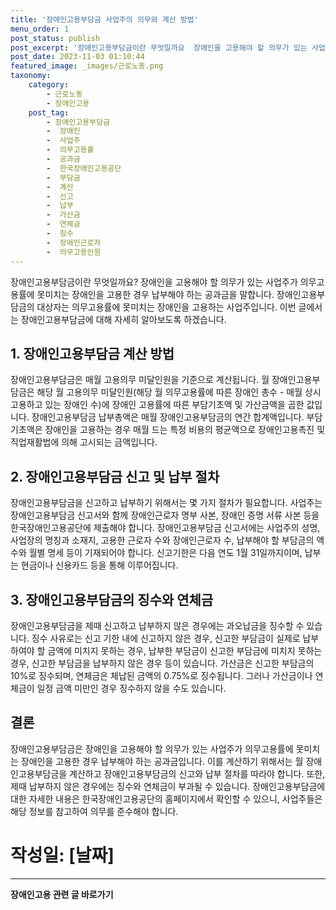 ```yaml
---
title: '장애인고용부담금 사업주의 의무와 계산 방법'
menu_order: 1
post_status: publish
post_excerpt: '장애인고용부담금이란 무엇일까요  장애인을 고용해야 할 의무가 있는 사업주가 의무고용률에 못미치는 장애인을 고용한 경우 납부해야 하는 공과금을 말합니다. 장애인고용부담금의 대상자는 의무고용률에 못미치는 장애인을 고용하는 사업주입니다. 이번 글에서는 장애인고용부담금에 대해 자세히 알아보도록 하겠습니다.'
post_date: 2023-11-03 01:10:44
featured_image: _images/근로노동.png
taxonomy:
    category:
        - 근로노동
        - 장애인고용
    post_tag:
        - 장애인고용부담금
        -  장애인
        -  사업주
        -  의무고용률
        -  공과금
        -  한국장애인고용공단
        -  부담금
        -  계산
        -  신고
        -  납부
        -  가산금
        -  연체금
        -  징수
        -  장애인근로자
        -  의무고용인원
---
```



장애인고용부담금이란 무엇일까요? 장애인을 고용해야 할 의무가 있는 사업주가 의무고용률에 못미치는 장애인을 고용한 경우 납부해야 하는 공과금을 말합니다. 장애인고용부담금의 대상자는 의무고용률에 못미치는 장애인을 고용하는 사업주입니다. 이번 글에서는 장애인고용부담금에 대해 자세히 알아보도록 하겠습니다.

## 1. 장애인고용부담금 계산 방법

장애인고용부담금은 매월 고용의무 미달인원을 기준으로 계산됩니다. 월 장애인고용부담금은 해당 월 고용의무 미달인원(해당 월 의무고용률에 따른 장애인 총수 - 매월 상시 고용하고 있는 장애인 수)에 장애인 고용률에 따른 부담기초액 및 가산금액을 곱한 값입니다. 장애인고용부담금 납부총액은 매월 장애인고용부담금의 연간 합계액입니다. 부담기초액은 장애인을 고용하는 경우 매월 드는 특정 비용의 평균액으로 장애인고용촉진 및 직업재활법에 의해 고시되는 금액입니다.

## 2. 장애인고용부담금 신고 및 납부 절차

장애인고용부담금을 신고하고 납부하기 위해서는 몇 가지 절차가 필요합니다. 사업주는 장애인고용부담금 신고서와 함께 장애인근로자 명부 사본, 장애인 증명 서류 사본 등을 한국장애인고용공단에 제출해야 합니다. 장애인고용부담금 신고서에는 사업주의 성명, 사업장의 명칭과 소재지, 고용한 근로자 수와 장애인근로자 수, 납부해야 할 부담금의 액수와 월별 명세 등이 기재되어야 합니다. 신고기한은 다음 연도 1월 31일까지이며, 납부는 현금이나 신용카드 등을 통해 이루어집니다.

## 3. 장애인고용부담금의 징수와 연체금

장애인고용부담금을 제때 신고하고 납부하지 않은 경우에는 과오납금을 징수할 수 있습니다. 징수 사유로는 신고 기한 내에 신고하지 않은 경우, 신고한 부담금이 실제로 납부하여야 할 금액에 미치지 못하는 경우, 납부한 부담금이 신고한 부담금에 미치지 못하는 경우, 신고한 부담금을 납부하지 않은 경우 등이 있습니다. 가산금은 신고한 부담금의 10%로 징수되며, 연체금은 체납된 금액의 0.75%로 징수됩니다. 그러나 가산금이나 연체금이 일정 금액 미만인 경우 징수하지 않을 수도 있습니다.

## 결론

장애인고용부담금은 장애인을 고용해야 할 의무가 있는 사업주가 의무고용률에 못미치는 장애인을 고용한 경우 납부해야 하는 공과금입니다. 이를 계산하기 위해서는 월 장애인고용부담금을 계산하고 장애인고용부담금의 신고와 납부 절차를 따라야 합니다. 또한, 제때 납부하지 않은 경우에는 징수와 연체금이 부과될 수 있습니다. 장애인고용부담금에 대한 자세한 내용은 한국장애인고용공단의 홈페이지에서 확인할 수 있으니, 사업주들은 해당 정보를 참고하여 의무를 준수해야 합니다.

# 작성일: [날짜]


<!-- wp:separator -->
<hr class="wp-block-separator has-alpha-channel-opacity"/>
<!-- /wp:separator -->

<!-- wp:group {"backgroundColor":"base","layout":{"type":"constrained"}} -->
<div class="wp-block-group has-base-background-color has-background"><!-- wp:paragraph {"align":"center","fontSize":"medium"} -->
<p class="has-text-align-center has-large-font-size"><strong>장애인고용 관련 글 바로가기</strong></p>
<!-- /wp:paragraph -->


<!-- wp:latest-posts
{"categories":[{"id":11037,"count":19,"description":"","link":"https://uknowlaw.com/category/%ec%9e%a5%ec%95%a0%ec%9d%b8%ea%b3%a0%ec%9a%a9/","name":"장애인고용","slug":"장애인고용","taxonomy":"category","parent":0,"meta":[],"_links":{"self":[{"href":"https://uknowlaw.com/wp-json/wp/v2/categories/11037"}],"collection":[{"href":"https://uknowlaw.com/wp-json/wp/v2/categories"}],"about":[{"href":"https://uknowlaw.com/wp-json/wp/v2/taxonomies/category"}],"wp:post_type":[{"href":"https://uknowlaw.com/wp-json/wp/v2/posts?categories=11037"}],"curies":[{"name":"wp","href":"https://api.w.org/{rel}","templated":true}]}}],"postsToShow":100,"excerptLength":28,"postLayout":"grid","columns":2,"featuredImageAlign":"left","featuredImageSizeSlug":"large","fontSize":18px} /--></div>
<!-- /wp:group -->